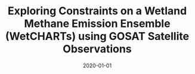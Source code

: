 ---
title: "Exploring Constraints on a Wetland Methane Emission Ensemble
(WetCHARTs) using GOSAT Satellite Observations"
collection: publications
permalink: /publication/2020-Parker2020a
date: 2020-01-01
venue: 'Biogeosciences Discussions'
paperurl: 'https://doi.org/10.5194/bg-2020-284'
citation: 'Parker et al., <b>Exploring Constraints on a Wetland Methane Emission Ensemble
(WetCHARTs) using GOSAT Satellite Observations</b>, Biogeosciences Discussions, 2020,10.5194/bg-2020-284'
---